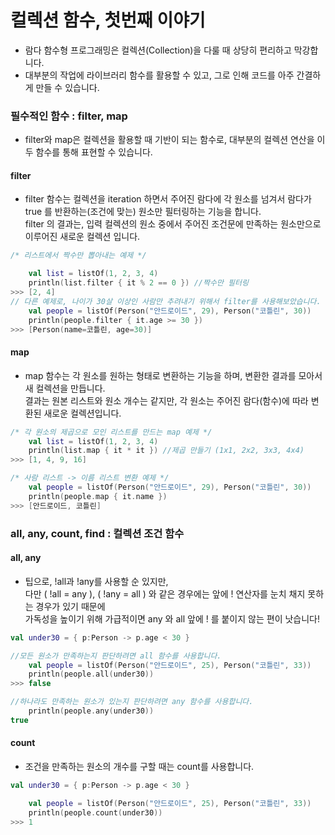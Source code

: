 # 컬렉션 함수, 첫번째 이야기

- 람다 함수형 프로그래밍은 컬렉션(Collection)을 다룰 때 상당히 편리하고 막강합니다.
- 대부분의 작업에 라이브러리 함수를 활용할 수 있고, 그로 인해 코드를 아주 간결하게 만들 수 있습니다.

### 필수적인 함수 : filter, map
- filter와 map은 컬렉션을 활용할 때 기반이 되는 함수로, 대부분의 컬렉션 연산을 이 두 함수를 통해 표현할 수 있습니다.

#### filter
- filter 함수는 컬렉션을 iteration 하면서 주어진 람다에 각 원소를 넘겨서 람다가 true 를 반환하는(조건에 맞는) 원소만 필터링하는 기능을 합니다.<br>
  filter 의 결과는, 입력 컬렉션의 원소 중에서 주어진 조건문에 만족하는 원소만으로 이루어진 새로운 컬렉션 입니다.
```kotlin
/* 리스트에서 짝수만 뽑아내는 예제 */

    val list = listOf(1, 2, 3, 4)
    println(list.filter { it % 2 == 0 }) //짝수만 필터링
>>> [2, 4]
// 다른 예제로, 나이가 30살 이상인 사람만 추려내기 위해서 filter를 사용해보았습니다.
    val people = listOf(Person("안드로이드", 29), Person("코틀린", 30))
    println(people.filter { it.age >= 30 })
>>> [Person(name=코틀린, age=30)]
```
#### map
- map 함수는 각 원소를 원하는 형태로 변환하는 기능을 하며, 변환한 결과를 모아서 새 컬렉션을 만듭니다.<br>
  결과는 원본 리스트와 원소 개수는 같지만, 각 원소는 주어진 람다(함수)에 따라 변환된 새로운 컬렉션입니다. 
```kotlin
/* 각 원소의 제곱으로 모인 리스트를 만드는 map 예제 */
    val list = listOf(1, 2, 3, 4)
    println(list.map { it * it }) //제곱 만들기 (1x1, 2x2, 3x3, 4x4)
>>> [1, 4, 9, 16]

/* 사람 리스트 -> 이름 리스트 변환 예제 */
    val people = listOf(Person("안드로이드", 29), Person("코틀린", 30))
    println(people.map { it.name })
>>> [안드로이드, 코틀린]
```

### all, any, count, find : 컬렉션 조건 함수

#### all, any
- 팁으로, !all과 !any를 사용할 순 있지만,<br> 
  다만 ( !all = any ), ( !any = all ) 와 같은 경우에는 앞에 ! 연산자를 눈치 채지 못하는 경우가 있기 때문에<br>
  가독성을 높이기 위해 가급적이면 any 와 all 앞에 ! 를 붙이지 않는 편이 낫습니다!
```kotlin
val under30 = { p:Person -> p.age < 30 }

//모든 원소가 만족하는지 판단하려면 all 함수를 사용합니다.
    val people = listOf(Person("안드로이드", 25), Person("코틀린", 33))
    println(people.all(under30))
>>> false

//하나라도 만족하는 원소가 있는지 판단하려면 any 함수를 사용합니다.
    println(people.any(under30))
true
```

#### count
- 조건을 만족하는 원소의 개수를 구할 때는 count를 사용합니다.
```kotlin
val under30 = { p:Person -> p.age < 30 }

    val people = listOf(Person("안드로이드", 25), Person("코틀린", 33))
    println(people.count(under30))
>>> 1
```
